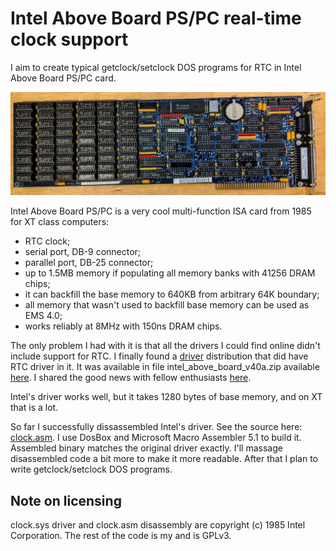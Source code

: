 ﻿# Intel Above Board PS/PC real-time clock support

I aim to create typical getclock/setclock DOS programs for RTC in Intel Above Board PS/PC card.

![Intel Above Board PS/PC card photo](intel-above-board-ps-pc.jpg)

Intel Above Board PS/PC is a very cool multi-function ISA card from 1985 for XT class computers:
- RTC clock;
- serial port, DB-9 connector;
- parallel port, DB-25 connector;
- up to 1.5MB memory if populating all memory banks with 41256 DRAM chips;
- it can backfill the base memory to 640KB from arbitrary 64K boundary;
- all memory that wasn't used to backfill base memory can be used as EMS 4.0;
- works reliably at 8MHz with 150ns DRAM chips.

The only problem I had with it is that all the drivers I could find online didn't include support for RTC.
I finally found a [driver](3rdparty/clock.sys) distribution that did have RTC driver in it.
It was available in file intel_above_board_v40a.zip available
[here](https://vetusware.com/download/Intel%20Above%20Board%204/?id=6149).
I shared the good news with fellow enthusiasts
[here](http://www.vcfed.org/forum/showthread.php?76141-Need-help-with-RTC-on-Intel-Above-Board-PS-PC&p=631392#post631392).

Intel's driver works well, but it takes 1280 bytes of base memory, and on XT that is a lot.

So far I successfully dissassembled Intel's driver. See the source here: [clock.asm](src/clock.asm).
I use DosBox and Microsoft Macro Assembler 5.1 to build it.
Assembled binary matches the original driver exactly.
I'll massage disassembled code a bit more to make it more readable.
After that I plan to write getclock/setclock DOS programs.


## Note on licensing

clock.sys driver and clock.asm disassembly are copyright (c) 1985 Intel Corporation. The rest of the code is my and is GPLv3.
